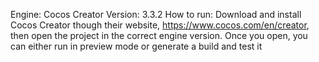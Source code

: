 Engine: Cocos Creator
Version: 3.3.2
How to run:
    Download and install Cocos Creator though their website, https://www.cocos.com/en/creator, then open the project
    in the correct engine version. Once you open, you can either run in preview mode or generate a build and test it